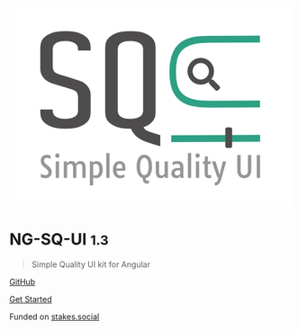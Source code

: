 ![logo](_media/sq-ui-logo.png)

# NG-SQ-UI <small>1.3</small>

> Simple Quality UI kit for Angular

[GitHub](https://github.com/SQ-UI/ng-sq-ui)

[Get Started](#Introduction)

Funded on [stakes.social](https://stakes.social/0x014f98F05c0BeD44B4Cf0532a93312a2135afaB8)
